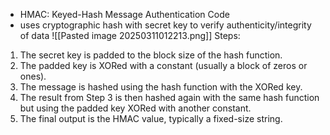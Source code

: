 - HMAC: Keyed-Hash Message Authentication Code
- uses cryptographic hash with secret key to verify authenticity/integrity of data
![[Pasted image 20250311012213.png]]
Steps:
1. The secret key is padded to the block size of the hash function.
2. The padded key is XORed with a constant (usually a block of zeros or ones).
3. The message is hashed using the hash function with the XORed key.
4. The result from Step 3 is then hashed again with the same hash function but using the padded key XORed with another constant.
5. The final output is the HMAC value, typically a fixed-size string.


